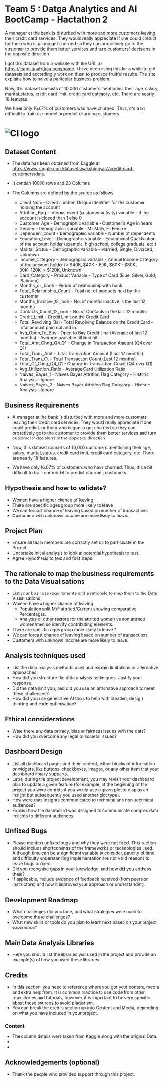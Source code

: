 # Team 5 : Datga Analytics and AI BootCamp - Hactathon 2

A manager at the bank is disturbed with more and more customers leaving their credit card services. They would really appreciate if one could predict for them who is gonna get churned so they can proactively go to the customer to provide them better services and turn customers' decisions in the opposite direction

I got this dataset from a website with the URL as https://leaps.analyttica.com/home. I have been using this for a while to get datasets and accordingly work on them to produce fruitful results. The site explains how to solve a particular business problem.

Now, this dataset consists of 10,000 customers mentioning their age, salary, marital_status, credit card limit, credit card category, etc. There are nearly 18 features.

We have only 16.07% of customers who have churned. Thus, it's a bit difficult to train our model to predict churning customers.


# ![CI logo](https://codeinstitute.s3.amazonaws.com/fullstack/ci_logo_small.png)


## Dataset Content
* The data has been obtained from Kaggle at https://www.kaggle.com/datasets/sakshigoyal7/credit-card-customers/data.
* It contian 10000 rows and 23 Columns

* The Columns are defined by the source as follows
    - Client Num - Client number. Unique identifier for the customer holding the account
    - Attrition_Flag - Internal event (customer activity) variable - if the account is closed then 1 else 0
    - Customer_Age - Demographic variable - Customer's Age in Years
    - Gender - Demographic variable - M=Male, F=Female
    - Dependent_count - Demographic variable - Number of dependents
    - Education_Level - Demographic variable - Educational Qualification of the account holder (example: high school, college graduate, etc.)
    - Marital_Status - Demographic variable - Married, Single, Divorced, Unknown
    - Income_Category - Demographic variable - Annual Income Category of the account holder (< $40K, $40K - 60K, $60K - $80K, $80K-$120K, > $120K, Unknown)
    - Card_Category - Product Variable - Type of Card (Blue, Silver, Gold, Platinum)
    - Months_on_book - Period of relationship with bank
    - Total_Relationship_Count - Total no. of products held by the customer
    - Months_Inactive_12_mon - No. of months inactive in the last 12 months
    - Contacts_Count_12_mon - No. of Contacts in the last 12 months
    - Credit_Limit - Credit Limit on the Credit Card
    - Total_Revolving_Bal - Total Revolving Balance on the Credit Card - total amount paid out and in.
    - Avg_Open_To_Buy - Open to Buy Credit Line (Average of last 12 months) - Average available till limit hit.
    - Total_Amt_Chng_Q4_Q1 - Change in Transaction Amount (Q4 over Q1)
    - Total_Trans_Amt - Total Transaction Amount (Last 12 months)
    - Total_Trans_Ct - Total Transaction Count (Last 12 months)
    - Total_Ct_Chng_Q4_Q1 - Change in Transaction Count (Q4 over Q1)
    - Avg_Utilization_Ratio - Average Card Utilization Ratio
    - Naives_Bayes_1 - Naives Bayes Attrition Flag Category - Historic Analysis - Ignore
    - Naives_Bayes_2 - Naives Bayes Attrition Flag Category - Historic Analysis - Ignore

## Business Requirements
* A manager at the bank is disturbed with more and more customers leaving their credit card services. They would really appreciate if one could predict for them who is gonna get churned so they can proactively go to the customer to provide them better services and turn customers' decisions in the opposite direction

* Now, this dataset consists of 10,000 customers mentioning their age, salary, marital_status, credit card limit, credit card category, etc. There are nearly 18 features.

* We have only 16.07% of customers who have churned. Thus, it's a bit difficult to train our model to predict churning customers.


## Hypothesis and how to validate?
* Women have a higher chance of leaving
* There are specific ages group more likely to leave
* We can forcast chance of leaving based on number of transactions
* Customers with unknown income are more likely to leave.

## Project Plan
* Ensure all team members are correctly set up to participate in the Project
* Undertake initial analysis to look at potential hypothesis to test.
* Agree Hypothesis to test and first steps.

## The rationale to map the business requirements to the Data Visualisations
* List your business requirements and a rationale to map them to the Data Visualisations
* Women have a higher chance of leaving
    * Population split M/F attrited/Current showing comparative Percentages.
    * Analysis of other factors for the attrited women vs non attrited women/men so identify contributing elements.
* There are specific ages group more likely to leave
    *
* We can forcast chance of leaving based on number of transactions
* Customers with unknown income are more likely to leave.

## Analysis techniques used
* List the data analysis methods used and explain limitations or alternative approaches.
* How did you structure the data analysis techniques. Justify your response.
* Did the data limit you, and did you use an alternative approach to meet these challenges?
* How did you use generative AI tools to help with ideation, design thinking and code optimisation?

## Ethical considerations
* Were there any data privacy, bias or fairness issues with the data?
* How did you overcome any legal or societal issues?

## Dashboard Design
* List all dashboard pages and their content, either blocks of information or widgets, like buttons, checkboxes, images, or any other item that your dashboard library supports.
* Later, during the project development, you may revisit your dashboard plan to update a given feature (for example, at the beginning of the project you were confident you would use a given plot to display an insight but subsequently you used another plot type).
* How were data insights communicated to technical and non-technical audiences?
* Explain how the dashboard was designed to communicate complex data insights to different audiences. 

## Unfixed Bugs
* Please mention unfixed bugs and why they were not fixed. This section should include shortcomings of the frameworks or technologies used. Although time can be a significant variable to consider, paucity of time and difficulty understanding implementation are not valid reasons to leave bugs unfixed.
* Did you recognise gaps in your knowledge, and how did you address them?
* If applicable, include evidence of feedback received (from peers or instructors) and how it improved your approach or understanding.

## Development Roadmap
* What challenges did you face, and what strategies were used to overcome these challenges?
* What new skills or tools do you plan to learn next based on your project experience? 

## Main Data Analysis Libraries
* Here you should list the libraries you used in the project and provide an example(s) of how you used these libraries.

## Credits 

* In this section, you need to reference where you got your content, media and extra help from. It is common practice to use code from other repositories and tutorials, however, it is important to be very specific about these sources to avoid plagiarism. 
* You can break the credits section up into Content and Media, depending on what you have included in your project. 

### Content 

- The column details were taken from Kaggle along with the original Data.
- 
- 

## Acknowledgements (optional)
* Thank the people who provided support through this project.

